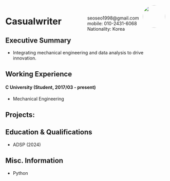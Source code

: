 
<br> <img style="float:right;border-radius:50%;width:70px;padding:6px" src="/images/curry_light.webp" />


<span style="float:right;padding:6px"> 
<br> seoseo1998@gmail.com <br> mobile: 010-2431-6068 <br> Nationality: Korea
</span>

# Casualwriter  

## Executive Summary

* Integrating mechanical engineering and data analysis to drive innovation.

## Working Experience

#### C University (Student, 2017/03 - present) 

* Mechanical Engineering

## Projects: 

## Education & Qualifications

* ADSP (2024)

## Misc. Information

* Python

